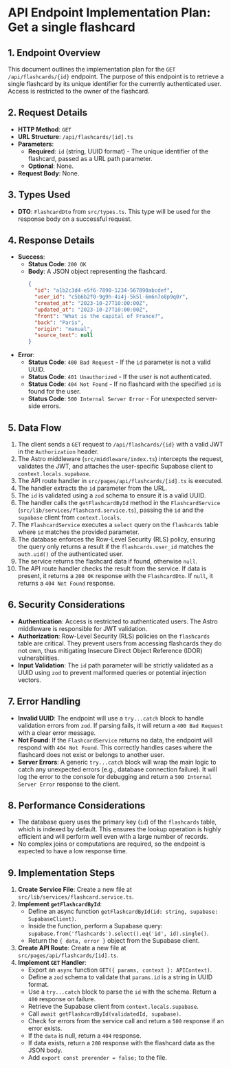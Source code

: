 # API Endpoint Implementation Plan: Get a single flashcard

## 1. Endpoint Overview
This document outlines the implementation plan for the `GET /api/flashcards/{id}` endpoint. The purpose of this endpoint is to retrieve a single flashcard by its unique identifier for the currently authenticated user. Access is restricted to the owner of the flashcard.

## 2. Request Details
- **HTTP Method**: `GET`
- **URL Structure**: `/api/flashcards/[id].ts`
- **Parameters**:
  - **Required**: `id` (string, UUID format) - The unique identifier of the flashcard, passed as a URL path parameter.
  - **Optional**: None.
- **Request Body**: None.

## 3. Types Used
- **DTO**: `FlashcardDto` from `src/types.ts`. This type will be used for the response body on a successful request.

## 4. Response Details
- **Success**:
  - **Status Code**: `200 OK`
  - **Body**: A JSON object representing the flashcard.
    ```json
    {
      "id": "a1b2c3d4-e5f6-7890-1234-567890abcdef",
      "user_id": "c5b6b2f0-9g9h-4i4j-5k5l-6m6n7o8p9q0r",
      "created_at": "2023-10-27T10:00:00Z",
      "updated_at": "2023-10-27T10:00:00Z",
      "front": "What is the capital of France?",
      "back": "Paris",
      "origin": "manual",
      "source_text": null
    }
    ```
- **Error**:
  - **Status Code**: `400 Bad Request` - If the `id` parameter is not a valid UUID.
  - **Status Code**: `401 Unauthorized` - If the user is not authenticated.
  - **Status Code**: `404 Not Found` - If no flashcard with the specified `id` is found for the user.
  - **Status Code**: `500 Internal Server Error` - For unexpected server-side errors.

## 5. Data Flow
1. The client sends a `GET` request to `/api/flashcards/{id}` with a valid JWT in the `Authorization` header.
2. The Astro middleware (`src/middleware/index.ts`) intercepts the request, validates the JWT, and attaches the user-specific Supabase client to `context.locals.supabase`.
3. The API route handler in `src/pages/api/flashcards/[id].ts` is executed.
4. The handler extracts the `id` parameter from the URL.
5. The `id` is validated using a `zod` schema to ensure it is a valid UUID.
6. The handler calls the `getFlashcardById` method in the `FlashcardService` (`src/lib/services/flashcard.service.ts`), passing the `id` and the `supabase` client from `context.locals`.
7. The `FlashcardService` executes a `select` query on the `flashcards` table where `id` matches the provided parameter.
8. The database enforces the Row-Level Security (RLS) policy, ensuring the query only returns a result if the `flashcards.user_id` matches the `auth.uid()` of the authenticated user.
9. The service returns the flashcard data if found, otherwise `null`.
10. The API route handler checks the result from the service. If data is present, it returns a `200 OK` response with the `FlashcardDto`. If `null`, it returns a `404 Not Found` response.

## 6. Security Considerations
- **Authentication**: Access is restricted to authenticated users. The Astro middleware is responsible for JWT validation.
- **Authorization**: Row-Level Security (RLS) policies on the `flashcards` table are critical. They prevent users from accessing flashcards they do not own, thus mitigating Insecure Direct Object Reference (IDOR) vulnerabilities.
- **Input Validation**: The `id` path parameter will be strictly validated as a UUID using `zod` to prevent malformed queries or potential injection vectors.

## 7. Error Handling
- **Invalid UUID**: The endpoint will use a `try...catch` block to handle validation errors from `zod`. If parsing fails, it will return a `400 Bad Request` with a clear error message.
- **Not Found**: If the `FlashcardService` returns no data, the endpoint will respond with `404 Not Found`. This correctly handles cases where the flashcard does not exist or belongs to another user.
- **Server Errors**: A generic `try...catch` block will wrap the main logic to catch any unexpected errors (e.g., database connection failure). It will log the error to the console for debugging and return a `500 Internal Server Error` response to the client.

## 8. Performance Considerations
- The database query uses the primary key (`id`) of the `flashcards` table, which is indexed by default. This ensures the lookup operation is highly efficient and will perform well even with a large number of records.
- No complex joins or computations are required, so the endpoint is expected to have a low response time.

## 9. Implementation Steps
1.  **Create Service File**: Create a new file at `src/lib/services/flashcard.service.ts`.
2.  **Implement `getFlashcardById`**:
    -   Define an async function `getFlashcardById(id: string, supabase: SupabaseClient)`.
    -   Inside the function, perform a Supabase query: `supabase.from('flashcards').select().eq('id', id).single()`.
    -   Return the `{ data, error }` object from the Supabase client.
3.  **Create API Route**: Create a new file at `src/pages/api/flashcards/[id].ts`.
4.  **Implement `GET` Handler**:
    -   Export an `async` function `GET({ params, context }: APIContext)`.
    -   Define a `zod` schema to validate that `params.id` is a string in UUID format.
    -   Use a `try...catch` block to parse the `id` with the schema. Return a `400` response on failure.
    -   Retrieve the Supabase client from `context.locals.supabase`.
    -   Call `await getFlashcardById(validatedId, supabase)`.
    -   Check for errors from the service call and return a `500` response if an error exists.
    -   If the `data` is null, return a `404` response.
    -   If data exists, return a `200` response with the flashcard data as the JSON body.
    -   Add `export const prerender = false;` to the file.
